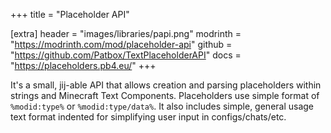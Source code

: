 +++
title = "Placeholder API"

[extra]
header = "images/libraries/papi.png"
modrinth = "https://modrinth.com/mod/placeholder-api"
github = "https://github.com/Patbox/TextPlaceholderAPI"
docs = "https://placeholders.pb4.eu/"
+++

It's a small, jij-able API that allows creation and parsing placeholders within strings and Minecraft Text Components.
Placeholders use simple format of `%modid:type%` or `%modid:type/data%`.
It also includes simple, general usage text format indented for simplifying user input in configs/chats/etc.